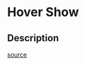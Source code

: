 # Hover Show

## Description

[source](https://www.w3schools.com/howto/howto_css_display_element_hover.asp)
